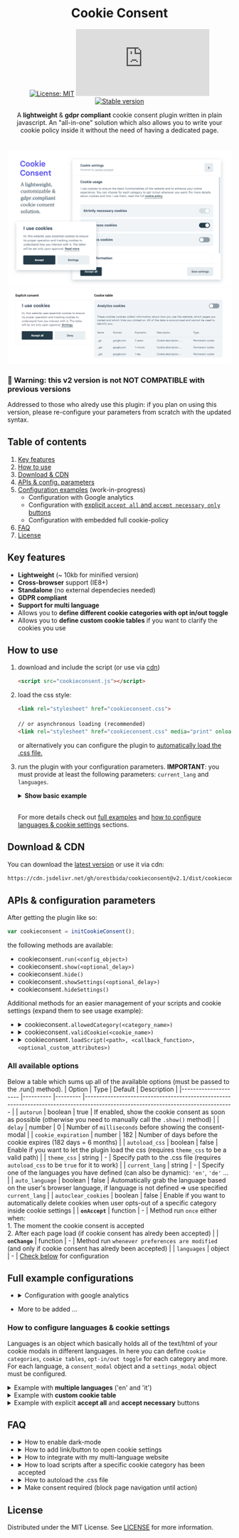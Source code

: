 <h1 align="center" style="text-align: center;">Cookie Consent</h1>
<div align="center" style="text-align: center;">

[![License: MIT](https://img.shields.io/badge/License-MIT-green.svg)](https://opensource.org/licenses/MIT)
![Size](https://img.shields.io/github/size/orestbida/cookieconsent/dist/cookieconsent.js)
[![Stable version](https://img.shields.io/github/v/release/orestbida/cookieconsent)](https://github.com/orestbida/cookieconsent/releases)
</div>
<div align="center" style="text-align: center; max-width: 770px; margin: 0 auto;">

A __lightweight__ & __gdpr compliant__ cookie consent plugin written in plain javascript. An "all-in-one" solution which also allows you to write your cookie policy inside it without the need of having a dedicated page. 

</div>
<div style="padding-top: .6em;">

![Cookie Consent cover](demo/assets/cover.png)
![Cookie Consent cover](demo/assets/features.png)
</div>

### 🚨 Warning: this v2 version is not NOT COMPATIBLE with previous versions
Addressed to those who alredy use this plugin: if you plan on using this version, please re-configure your parameters from scratch with the updated syntax.

## Table of contents
1. [Key features](#key-features)
2. [How to use](#how-to-use)
3. [Download & CDN](#download--cdn)
4. [APIs & config. parameters](#apis--configuration-parameters)
5. [Configuration examples](#full-example-configurations) (work-in-progress)
    - Configuration with Google analytics   
    - Configuration with [explicit `accept all` and `accept necessary only` buttons](#explicit-consent)
    - Configuration with embedded full cookie-policy 
6. [FAQ](#faq)
7. [License](#license)

## Key features
- __Lightweight__ (~ 10kb for minified version)
- __Cross-browser__ support (IE8+)
- __Standalone__ (no external dependecies needed)
- __GDPR compliant__
- __Support for multi language__
- Allows you to __define different cookie categories with opt in/out toggle__
- Allows you to __define custom cookie tables__ if you want to clarify the cookies you use

## How to use 
1. download and include the script (or use via [cdn](#download--cdn))
    ```html
    <script src="cookieconsent.js"></script>
    ```
2. load the css style:
    ```html
    <link rel="stylesheet" href="cookieconsent.css">

    // or asynchronous loading (recommended)
    <link rel="stylesheet" href="cookieconsent.css" media="print" onload="this.media='all'; this.onload=null;">
    ```
    or alternatively you can configure the plugin to <a href="#user-content-autoload-css">automatically load the .css file.</a>

3. run the plugin with your configuration parameters. **IMPORTANT**: you must provide at least the following parameters: `current_lang` and `languages`.
    <br>
    <details><summary><b>Show basic example</b></summary>

    ```javascript
    var cookieconsent = initCookieConsent();

    cookieconsent.run({
        current_lang : 'en',
        onAccept : function(){
            // do something ...
        },

        languages : {
            en : {
                consent_modal : {
                    title :  "I use cookies",
                    description :  'Your cookie consent message here',
                    primary_btn: {
                        text: 'Accept',
                        role: 'accept_all'  //'accept_selected' or 'accept_all'
                    },
                    secondary_btn: {
                        text : 'Settings',
                        role : 'settings'   //'settings' or 'accept_necessary'
                    }
                },
                settings_modal : {
                    title : 'Cookie settings',
                    save_settings_btn : "Save settings",
                    accept_all_btn : "Accept all",
                    blocks : [
                        {
                            title : "Cookie usage",
                            description: 'Your cookie usage disclaimer'
                        },{
                            title : "Strictly necessary cookies",
                            description: 'Category description ... ',
                            toggle : {
                                value : 'necessary_cookies',
                                enabled : true,
                                readonly: true
                            }
                        },{
                            title : "Statistics cookies",
                            description: 'Category description ... ',
                            toggle : {
                                value : 'statistics_cookies',
                                enabled : true,
                                readonly: false
                            }
                        },
                    ]
                }
            }
        }
    });
    ```
    </summary>
    </details>
    <br>

    For more details check out [full examples](#full-example-configurations) and [how to configure languages & cookie settings](#how-to-configure-languages--cookie-settings) sections.
    

## Download & CDN
You can download the [latest version](https://github.com/orestbida/cookieconsent/releases) or use it via cdn:
```html
https://cdn.jsdelivr.net/gh/orestbida/cookieconsent@v2.1/dist/cookieconsent.js
```
## APIs & configuration parameters
After getting the plugin like so:

```javascript
var cookieconsent = initCookieConsent();
```

the following methods are available:

- cookieconsent`.run(<config_object>)`
- cookieconsent`.show(<optional_delay>)`
- cookieconsent`.hide()`
- cookieconsent`.showSettings(<optional_delay>)`
- cookieconsent`.hideSettings()`

Additional methods for an easier management of your scripts and cookie settings (expand them to see usage example):
- <details><summary>cookieconsent<code>.allowedCategory(&lt;category_name&gt;)</code></summary>
    <p>

    <b>Note:</b> there are no default cookie categories, you create them!


    A cookie category corresponds to the string of the <code>value</code> property inside the <code>toggle</code> object:

    ```javascript
    ...    
    toggle : {
        value: 'analytics',     // cookie category
        enabled : false,        // default status
        readonly: false         // allow to enable/disable
    }
    ...
    ```

    Example:
    ```javascript
    // Check if user accepts cookie consent with analytics category enabled
    if(!cookieconsent.allowedCategory('analytics')){
        // yoo, you might want to load analytics.js ...
    };
    ```
    </p>
    </details>
- <details><summary>cookieconsent<code>.validCookie(&lt;cookie_name&gt;)</code></summary>
    <p>

    If cookie exists and has non empty (<code>''</code>) value => return <code>true</code>, otherwise <code>false</code>.

    ```javascript
    // Example: check if '_gid' cookie is set
    if(!cookieconsent.validCookie('_gid')){
        // yoo, _gid cookie is not set, do something ...
    };
    ```
    </p>
    </details>
- <details><summary>cookieconsent<code>.loadScript(&lt;path&gt;, &lt;callback_function&gt;, &lt;optional_custom_attributes&gt;)</code></summary>
    <p>

    Basic example:

    ```javascript
    cookieconsent.loadScript('https://www.google-analytics.com/analytics.js', function(){
        // Script loaded, do something
    });
    ```
    How to load scripts with custom attributes:
    ```javascript
    cookieconsent.loadScript('https://www.google-analytics.com/analytics.js', function(){
        // Script loaded, do something
    }, [
        {name: 'id', value: 'ga_id'},
        {name: 'another-attribute', value: 'value'}
    ]);
    ```
    </p>
    </details>


### All available options
Below a table which sums up all of the available options (must be passed to the .run() method).
| Option              	| Type     	| Default 	| Description                                                                                                                      	|
|---------------------	|----------	|---------	|----------------------------------------------------------------------------------------------------------------------------------	|
| `autorun`           	| boolean  	| true    	| If enabled, show the cookie consent as soon as possible (otherwise you need to manually call the `.show()` method)               	|
| `delay`             	| number   	| 0       	| Number of `milliseconds` before showing the consent-modal                                                                        	|
| `cookie_expiration` 	| number   	| 182     	| Number of days before the cookie expires (182 days = 6 months)                                                                   	|
| `autoload_css`      	| boolean  	| false   	| Enable if you want to let the plugin load the css (requires `theme_css` to be a valid path)                                      	|
| `theme_css`         	| string   	| -       	| Specify path to the .css file (requires `autoload_css` to be `true` for it to work)                                              	|
| `current_lang`      	| string   	| -       	| Specify one of the languages you have defined (can also be dynamic): `'en'`, `'de'` ...                                          	|
| `auto_language`     	| boolean  	| false   	| Automatically grab the language based on the user's browser language, if language is not defined => use specified `current_lang` 	|
| `autoclear_cookies` 	| boolean  	| false   	| Enable if you want to automatically delete cookies when user opts-out of a specific category inside cookie settings              	|
| __`onAccept`__      	| function 	| -       	| Method run `once` either when:  <br>  1. The moment the cookie consent is accepted <br> 2. After each page load (if cookie consent has alredy  been accepted)         	|
| __`onChange`__      	| function 	| -       	| Method run `whenever preferences are modified` (and only if cookie consent has alredy been accepted)                                                                            	|
| `languages`      	    | object 	| -       	| [Check below](#how-to-configure-languages--cookie-settings) for configuration

## Full example configurations
-   <details><summary>Configuration with google analytics</summary>
    <p>

    ```javascript
    // obtain cookieconsent plugin
    var cc = initCookieConsent();

    // run plugin with config object
    cc.run({
        autorun : true, 							
        delay : 0,
        current_lang : 'en',
        theme_css : "../src/cookieconsent.css",		
        autoclear_cookies : true,	
        autoload_css : true, 
        cookie_expiration : 365,	
        
        onAccept: function(cookies){				
            if(cc.allowedCategory('analytics_cookies')){
                cc.loadScript('https://www.google-analytics.com/analytics.js', function(){		
                    ga('create', 'UA-XXXXXXXX-Y', 'auto');  //replace UA-XXXXXXXX-Y with your tracking code
                    ga('send', 'pageview');
                });
            }
        },
        
        languages : {
            en : {	
                consent_modal : {
                    title :  "I use cookies",
                    description :  'Hi, this website uses essential cookies to ensure its proper operation and tracking cookies to understand how you interact with it. The latter will be set only upon approval. <a aria-label="Cookie policy" class="cc-link" href="#">Read more</a>',
                    primary_btn: {
                        text: 'Accept',
                        role: 'accept_all'				//'accept_selected' or 'accept_all'
                    },
                    secondary_btn: {
                        text : 'Settings',
                        role : 'settings'				//'settings' or 'accept_necessary'
                    }
                },
                settings_modal : {
                    title : 'Cookie preferences',
                    save_settings_btn : "Save settings",
                    accept_all_btn : "Accept all",
                    cookie_table_headers : [
                        {col1: "Name" }, 
                        {col2: "Domain" }, 
                        {col3: "Expiration" }, 
                        {col4: "Description" }, 
                        {col5: "Type" }
                    ],
                    blocks : [
                        {
                            title : "Cookie usage",
                            description: 'I use cookies to ensure the basic functionalities of the website and to enhance your online experience. You can choose for each category to opt-in/out whenever you want.'
                        },{
                            title : "Strictly necessary cookies",
                            description: 'These cookies are essential for the proper functioning of my website. Without these cookies, the website would not work properly.',
                            toggle : {
                                value : 'necessary_cookies',
                                enabled : true,
                                readonly: true
                            }
                        },{
                            title : "Analytics cookies",
                            description: 'These cookies cookies collect information about how you use the website, which pages you visited and which links you clicked on. All of the data is anonymized and cannot be used to identify you.',
                            toggle : {
                                value : 'analytics_cookies',
                                enabled : false,
                                readonly: false
                            },
                            cookie_table: [
                                {
                                    col1: '_ga',
                                    col2: 'google.com',
                                    col3: '2 years',
                                    col4: 'description ...' ,
                                    col5: 'Permanent cookie'
                                },
                                {
                                    col1: '_gat',
                                    col2: 'google.com',
                                    col3: '1 minute',
                                    col4: 'description ...' ,
                                    col5: 'Permanent cookie'
                                },
                                {
                                    col1: '_gid',
                                    col2: 'google.com',
                                    col3: '1 day',
                                    col4: 'description ...' ,
                                    col5: 'Permanent cookie'
                                }
                            ]
                        },{
                            title : "More information",
                            description: 'For any queries in relation to my policy on cookies and your choices, please <a class="cc-link" href="#yourwebsite">contact me</a>.',
                        }
                    ]
                }
            }
        }
    });
    ```

    </p>
    </details>
- More to be added ...

### How to configure languages & cookie settings
Languages is an object which basically holds all of the text/html of your cookie modals in different languages. In here you can define `cookie categories`, `cookie tables`, `opt-in/out toggle` for each category and more. For each language, a `consent_modal` object and a `settings_modal` object must be configured.

<details><summary>Example with <b>multiple languages</b> ('en' and 'it')</summary>
<p>

```javascript
cookieconsent.run({
    ...
    languages : {
        'en' : {
            consent_modal : {
                title :  "Title here ...",
                description :  'Description here ...',
                primary_btn: {
                    text: 'Accept',
                    role: 'accept_all'      //'accept_selected' or 'accept_all'
                },
                secondary_btn: {
                    text : 'Settings',
                    role : 'settings'       //'settings' or 'accept_necessary'
                }
            },
            settings_modal : {
                title : 'Cookie preferences ...',
                save_settings_btn : "Save settings",
                accept_all_btn : "Accept all",
                blocks : [
                    {
                        title : "First block title ...",
                        description: 'First block description ...'
                    },{
                        title : "Second block title ...",
                        description: 'Second block description ...',
                        toggle : {
                            value : 'my_category1',
                            enabled : true,
                            readonly: true
                        }
                    },{
                        title : "Third block title ...",
                        description: 'Third block description ...',
                        toggle : {
                            value : 'my_category2',
                            enabled : true,
                            readonly: false
                        }
                    }
                ]
            }
        },
        'it' : {
            consent_modal : {
                title :  "Title in italian here ...",
                description :  'Description in italian here ...',
                primary_btn: {
                    text: 'Accept in italian',
                    role: 'accept_all'				//'accept_selected' or 'accept_all'
                },
                secondary_btn: {
                    text : 'Settings',
                    role : 'settings'				//'settings' or 'accept_necessary'
                }
            },
            settings_modal : {
                title : 'Cookie preferences ...',
                save_settings_btn : "Save settings in italian",
                accept_all_btn : "Accept all",
                blocks : [
                    {
                        title : "First block title in italian ...",
                        description: 'First block description in italian ...'
                    },{
                        title : "Second block title in italian ...",
                        description: 'Second block description in italian...',
                        toggle : {
                            value : 'my_category1',
                            enabled : true,
                            readonly: true
                        }
                    },{
                        title : "Third block title in italian ...",
                        description: 'Third block description in italian...',
                        toggle : {
                            value : 'my_category2',
                            enabled : true,
                            readonly: false
                        }
                    }
                ]
            }
        }
    }
});
```

</p>
</details>

<details><summary>Example with <b>custom cookie table</b></summary>
<p>

You can create tables with a custom number of columns to explain what each cookie does.

**NOTE**: If you want to also use `autoclear_cookie`, make sure the first column of the cookie table contains the name of the cookie.

[Check demo app.js](demo/app.js) which has a full example with cookie table.

</p>
</details>
<details><summary id="explicit-consent">Example with explicit <b>accept all</b> and <b>accept necessary</b> buttons</summary>
<p>

```javascript
cookieconsent.run({
    ...
    languages : {
        'en' : {
            consent_modal : {
                title :  "Title here ...",
                description :  'Description here ...',
                primary_btn: {
                    text: 'Accept all',
                    role: 'accept_all'          //'accept_selected' or 'accept_all'
                },
                secondary_btn: {
                    text : 'Accept necessary',
                    role : 'accept_necessary'   //'settings' or 'accept_necessary'
                }
            },
            settings_modal : {
                title : 'Cookie preferences ...',
                save_settings_btn : "Save settings",
                accept_all_btn : "Accept all",
                blocks : [
                    {
                        title : "First block title ...",
                        description: 'First block description ...'
                    },{
                        title : "Second block title ...",
                        description: 'Second block description ...',
                        toggle : {
                            value : 'my_category1',
                            enabled : true,
                            readonly: true
                        }
                    },{
                        title : "Third block title ...",
                        description: 'Third block description ...',
                        toggle : {
                            value : 'my_category2',
                            enabled : true,
                            readonly: false
                        }
                    }
                ]
            }
        }
    }
});
```
</p>
</details>



## FAQ
-   <details><summary>How to enable dark-mode</summary>
    <p>

    Either manually add the following class `c_darkmode` to the body/html tag, or toggle it via javascript:
    ```javascript
    document.body.classList.toggle('c_darkmode');
    ```

    </p>
    </details>
-   <details><summary>How to add link/button to open cookie settings</summary>
    <p>

    Create a link (or button) with `data-cc="c-settings"` attribute:
    ```javascript
    <a href="javascript:void(0);" aria-label="View cookie settings" data-cc="c-settings">Cookie Settings</a>
    ```

    </p>
    </details>
-   <details><summary>How to integrate with my multi-language website</summary>
    <p>

    If you have multiple versions of your html page, each with a different &lt;html <b>lang="..."</b> &gt; attribute, you can grab this value using:

    ```javascript
    document.documentElement.getAttribute('lang');
    ```

    and then set it as `current_lang` value like this:

    ```javascript
    cookieconsent.run({
        current_lang : document.documentElement.getAttribute('lang'),
        ...
    });
    ```

    **Note**: make sure that the lang attribute's value format (example: 'en' => 2 characters) is identical to the ones you defined. If you have 'en-US' as lang attribute, make sure to also specify 'en-US' (and not just 'en') in the config. parameters.

    </p>
    </details>

-   <details><summary>How to load scripts after a specific cookie category has been accepted</summary>
    <p>

    <div id="#g-analytics-example">You would do something like this: </div>

    ```javascript
    cookieconsent.run({
        ...
        onAccept : function(){
            // if analytics category has been accepted
            if(cookieconsent.allowedCategory('analytics')){
                cookieconsent.loadScript('https://www.google-analytics.com/analytics.js', function(){
                    ga('create', 'UA-XXXXXXXX-Y', 'auto');
                    ga('send', 'pageview');
                });
            }

            if(cookieconsent.allowedCategory('marketing')){
                // do something else
            }
        }
    });
    ```

    </p>
    </details>
-   <details><summary>How to autoload the .css file</summary>
    <p id="autoload-css">

    You need to enable `autoload_css` and set `theme_css` to a valid path.

    ```javascript
    cookieconsent.run({
        autoload_css : true, 	
        theme_css : "../src/cookieconsent.css",					
        ...
    });
    ```

    </p>
    </details>
-   <details><summary>Make consent required (block page navigation until action)</summary>
    <p>
    
    This is a css only solution:

    1. add the following class `force--consent` to the html tag:
        ```html
        <html class="force--consent">
        ```
    2. add the following style **inside the head tag** of your page (important as it avoids reflow & weird jumps when scrollbar is hidden/shown) :
        ```html
        <style>
            html.force--consent,
            html.force--consent body{
                height: auto!important;
                width: 100vw!important;
            }
        </style>
        ```
    For a full example check the <a href="demo/index2.html">second demo</a>.
    </p>
    </details>

## License
Distributed under the MIT License. See [LICENSE](https://github.com/orestbida/cookieconsent/blob/master/LICENSE) for more information.
